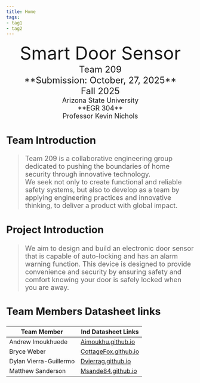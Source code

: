 ```yaml
---
title: Home
tags:
- tag1
- tag2
---
```

<center>
<font size="8">Smart Door Sensor<br>
<font size="5">Team 209<br>
**Submission: October, 27, 2025**<br>
Fall 2025<br>
<font size="4">Arizona State University<br>
**EGR 304**<br>
Professor Kevin Nichols<br>
  

</center>

## Team Introduction

>  Team 209 is a collaborative engineering group dedicated to pushing the boundaries of home security through innovative technology.<br> 
> We seek not only to create functional and reliable safety systems, but also to develop as a team by applying engineering practices and innovative thinking, to deliver a product with global impact.

## Project Introduction
> We aim to design and build an electronic door sensor that is capable of auto-locking and has an alarm warning function. This device is designed to provide convenience and security by ensuring safety and comfort knowing your door is safely locked when you are away.

## Team Members Datasheet links

| **Team Member**        |**Ind Datasheet Links** |
| ---------------------- | -----------------------|
| Andrew Imoukhuede      | [Aimoukhu.github.io](https://Aimoukhu.github.io) |
| Bryce Weber            | [CottageFox.github.io](https://CottageFox.github.io) |
| Dylan Vierra-Guillermo | [Dvierrag.github.io](https://dvierrag.github.io) |
| Matthew Sanderson      | [Msande84.github.io](https://msande84.github.io) |
